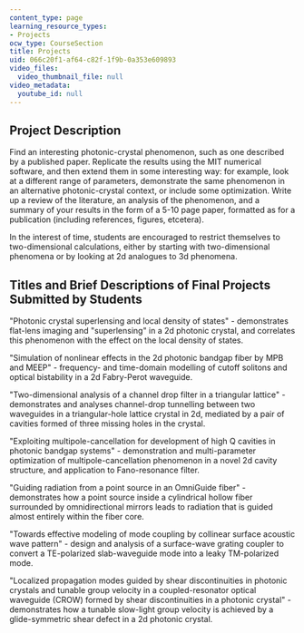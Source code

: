 ```yaml
---
content_type: page
learning_resource_types:
- Projects
ocw_type: CourseSection
title: Projects
uid: 066c20f1-af64-c82f-1f9b-0a353e609893
video_files:
  video_thumbnail_file: null
video_metadata:
  youtube_id: null
---
```


Project Description
-------------------

Find an interesting photonic-crystal phenomenon, such as one described by a published paper. Replicate the results using the MIT numerical software, and then extend them in some interesting way: for example, look at a different range of parameters, demonstrate the same phenomenon in an alternative photonic-crystal context, or include some optimization. Write up a review of the literature, an analysis of the phenomenon, and a summary of your results in the form of a 5-10 page paper, formatted as for a publication (including references, figures, etcetera).

In the interest of time, students are encouraged to restrict themselves to two-dimensional calculations, either by starting with two-dimensional phenomena or by looking at 2d analogues to 3d phenomena.

Titles and Brief Descriptions of Final Projects Submitted by Students
---------------------------------------------------------------------

"Photonic crystal superlensing and local density of states" - demonstrates flat-lens imaging and "superlensing" in a 2d photonic crystal, and correlates this phenomenon with the effect on the local density of states.

"Simulation of nonlinear effects in the 2d photonic bandgap fiber by MPB and MEEP" - frequency- and time-domain modelling of cutoff solitons and optical bistability in a 2d Fabry-Perot waveguide.

"Two-dimensional analysis of a channel drop filter in a triangular lattice" - demonstrates and analyses channel-drop tunnelling between two waveguides in a triangular-hole lattice crystal in 2d, mediated by a pair of cavities formed of three missing holes in the crystal.

"Exploiting multipole-cancellation for development of high Q cavities in photonic bandgap systems" - demonstration and multi-parameter optimization of multipole-cancellation phenomenon in a novel 2d cavity structure, and application to Fano-resonance filter.

"Guiding radiation from a point source in an OmniGuide fiber" - demonstrates how a point source inside a cylindrical hollow fiber surrounded by omnidirectional mirrors leads to radiation that is guided almost entirely within the fiber core.

"Towards effective modeling of mode coupling by collinear surface acoustic wave pattern" - design and analysis of a surface-wave grating coupler to convert a TE-polarized slab-waveguide mode into a leaky TM-polarized mode.

"Localized propagation modes guided by shear discontinuities in photonic crystals and tunable group velocity in a coupled-resonator optical waveguide (CROW) formed by shear discontinuities in a photonic crystal" - demonstrates how a tunable slow-light group velocity is achieved by a glide-symmetric shear defect in a 2d photonic crystal.
